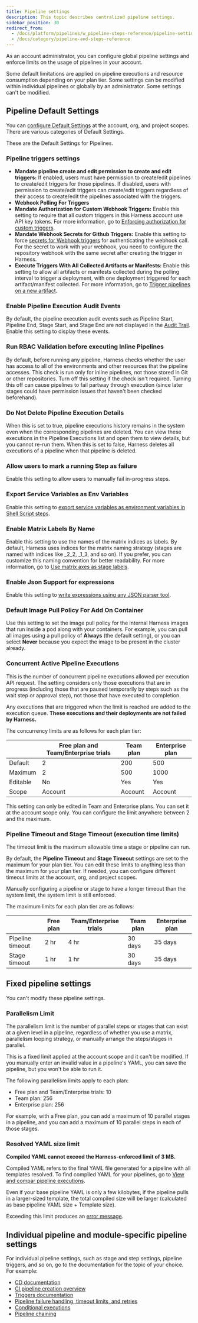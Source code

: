 ```yaml
---
title: Pipeline settings
description: This topic describes centralized pipeline settings.
sidebar_position: 30
redirect_from:
  - /docs/platform/pipelines/w_pipeline-steps-reference/pipeline-settings
  - /docs/category/pipeline-and-steps-reference
---
```


As an account administrator, you can configure global pipeline settings and enforce limits on the usage of pipelines in your account.

Some default limitations are applied on pipeline executions and resource consumption depending on your plan tier. Some settings can be modified within individual pipelines or globally by an administrator. Some settings can't be modified.

## Pipeline Default Settings

You can [configure Default Settings](/docs/platform/settings/default-settings.md) at the account, org, and project scopes. There are various categories of Default Settings.

These are the Default Settings for Pipelines.

### Pipeline triggers settings
- **Mandate pipeline create and edit permission to create and edit triggers:** If enabled, users must have permission to create/edit pipelines to create/edit triggers for those pipelines. If disabled, users with permission to create/edit triggers can create/edit triggers regardless of their access to create/edit the pipelines associated with the triggers.
- **Webhook Polling For Triggers**
- **Mandate Authorization for Custom Webhook Triggers:** Enable this setting to require that all custom triggers in this Harness account use API key tokens. For more information, go to [Enforcing authorization for custom triggers](/docs/platform/triggers/trigger-deployments-using-custom-triggers/#enforcing-authorization-for-custom-triggers).
- **Mandate Webhook Secrets for Github Triggers:** Enable this setting to force [secrets for Webhook triggers](/docs/platform/triggers/triggers-reference/#configure-secret) for authenticating the webhook call. For the secret to work with your webhook, you need to configure the repository webhook with the same secret after creating the trigger in Harness.
- **Execute Triggers With All Collected Artifacts or Manifests:** Enable this setting to allow all artifacts or manifests collected during the polling interval to trigger a deployment, with one deployment triggered for each artifact/manifest collected. For more information, go to [Trigger pipelines on a new artifact](/docs/platform/triggers/trigger-on-a-new-artifact/).

### Enable Pipeline Execution Audit Events

By default, the pipeline execution audit events such as Pipeline Start, Pipeline End, Stage Start, and Stage End are not displayed in the [Audit Trail](/docs/platform/governance/audit-trail/#step-view-an-audit-trail). Enable this setting to display these events.

### Run RBAC Validation before executing Inline Pipelines

By default, before running any pipeline, Harness checks whether the user has access to all of the environments and other resources that the pipeline accesses. This check is run only for inline pipelines, not those stored in Git or other repositories. Turn off this setting if the check isn't required. Turning this off can cause pipelines to fail partway through execution (since later stages could have permission issues that haven't been checked beforehand).

### Do Not Delete Pipeline Execution Details

When this is set to true, pipeline executions history remains in the system even when the corresponding pipelines are deleted. You can view these executions in the Pipeline Executions list and open them to view details, but you cannot re-run them. When this is set to false, Harness deletes all executions of a pipeline when that pipeline is deleted.

### Allow users to mark a running Step as failure

Enable this setting to allow users to manually fail in-progress steps.

### Export Service Variables as Env Variables

Enable this setting to [export service variables as environment variables in Shell Script steps](/docs/continuous-delivery/x-platform-cd-features/services/export-ser-var-as-env-var/).

### Enable Matrix Labels By Name

Enable this setting to use the names of the matrix indices as labels. By default, Harness uses indices for the matrix naming strategy (stages are named with indices like _2_2, _1_3, and so on). If you prefer, you can customize this naming convention for better readability. For more information, go to [Use matrix axes as stage labels](/docs/platform/pipelines/looping-strategies/looping-strategies-matrix-repeat-and-parallelism/#use-matrix-axes-as-stage-labels).

### Enable Json Support for expressions

Enable this setting to [write expressions using any JSON parser tool](/docs/platform/variables-and-expressions/expression-v2/#write-expressions-using-json).

### Default Image Pull Policy For Add On Container

Use this setting to set the image pull policy for the internal Harness images that run inside a pod along with your containers. For example, you can pull all images using a pull policy of **Always** (the default setting), or you can select **Never** because you expect the image to be present in the cluster already.

### Concurrent Active Pipeline Executions

This is the number of concurrent pipeline executions allowed per execution API request. The setting considers only those executions that are in progress (including those that are paused temporarily by steps such as the wait step or approval step), not those that have executed to completion.

Any executions that are triggered when the limit is reached are added to the execution queue. **These executions and their deployments are not failed by Harness.**

The concurrency limits are as follows for each plan tier:

|          | Free plan and Team/Enterprise trials | Team plan | Enterprise plan |
| -------- | ------------------------------------ | --------- | --------------- |
| Default | 2 | 200 | 500 |
| Maximum | 2 | 500 | 1000 |
| Editable | No | Yes | Yes |
| Scope | Account | Account | Account |

This setting can only be edited in Team and Enterprise plans. You can set it at the account scope only. You can configure the limit anywhere between 2 and the maximum.

### Pipeline Timeout and Stage Timeout (execution time limits)

The timeout limit is the maximum allowable time a stage or pipeline can run.

By default, the **Pipeline Timeout** and **Stage Timeout** settings are set to the maximum for your plan tier. You can edit these limits to anything less than the maximum for your plan tier. If needed, you can configure different timeout limits at the account, org, and project scopes.

Manually configuring a pipeline or stage to have a longer timeout than the system limit, the system limit is still enforced.

The maximum limits for each plan tier are as follows:

|      | Free plan | Team/Enterprise trials | Team plan | Enterprise plan |
| ---  | --------  | ---------------------- | --------- | --------------- |
| Pipeline timeout | 2 hr | 4 hr  | 30 days | 35 days  |
| Stage timeout | 1 hr | 1 hr | 30 days | 35 days |

## Fixed pipeline settings

You can't modify these pipeline settings.

### Parallelism Limit

The parallelism limit is the number of parallel steps or stages that can exist at a given level in a pipeline, regardless of whether you use a matrix, parallelism looping strategy, or manually arrange the steps/stages in parallel.

This is a fixed limit applied at the account scope and it can't be modified. If you manually enter an invalid value in a pipeline's YAML, you can save the pipeline, but you won't be able to run it.

The following parallelism limits apply to each plan:

* Free plan and Team/Enterprise trials: 10
* Team plan: 256
* Enterprise plan: 256

For example, with a Free plan, you can add a maximum of 10 parallel stages in a pipeline, and you can add a maximum of 10 parallel steps in each of those stages.

### Resolved YAML size limit

**Compiled YAML cannot exceed the Harness-enforced limit of 3 MB.**

Compiled YAML refers to the final YAML file generated for a pipeline with all templates resolved. To find compiled YAML for your pipelines, go to [View and compar pipeline executions](/docs/platform/pipelines/executions-and-logs/view-and-compare-pipeline-executions).

Even if your base pipeline YAML is only a few kilobytes, if the pipeline pulls in a larger-sized template, the total compiled size will be larger (calculated as base pipeline YAML size + Template size).

Exceeding this limit produces an [error message](https://developer.harness.io/docs/troubleshooting/troubleshooting-nextgen/#the-incoming-yaml-document-exceeds-the-limit-3145728-code-points).

## Individual pipeline and module-specific pipeline settings

For individual pipeline settings, such as stage and step settings, pipeline triggers, and so on, go to the documentation for the topic of your choice. For example:

* [CD documentation](/docs/continuous-delivery)
* [CI pipeline creation overview](/docs/continuous-integration/use-ci/prep-ci-pipeline-components)
* [Triggers documentation](/docs/category/triggers)
* [Pipeline failure handling, timeout limits, and retries](/docs/category/failure-handling)
* [Conditional executions](/docs/platform/pipelines/step-skip-condition-settings)
* [Pipeline chaining](/docs/platform/pipelines/pipeline-chaining)
